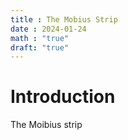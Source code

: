 ```yaml
---
title : The Mobius Strip
date : 2024-01-24
math : "true"
draft: "true"
---
```

# Introduction

The Moibius strip 
